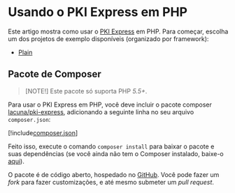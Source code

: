 ﻿# Usando o PKI Express em PHP

Este artigo mostra como usar o [PKI Express](../index.md) em PHP. Para começar, escolha um dos projetos de exemplo disponíveis (organizado por framework):

- [Plain](/plain.md)

## Pacote de Composer

> [NOTE!]
> Este pacote só suporta PHP *5.5+*.

Para usar o PKI Express em PHP, você deve incluir o pacote composer [lacuna/pki-express](https://packagist.org/packages/lacuna/pki-express), adicionando a seguinte linha no seu arquivo `composer.json`:

[!include[composer.json](../../../../includes/pki-express/php/composer.md)]

Feito isso, execute o comando `composer install` para baixar o pacote e suas dependências (se você ainda não tem o Composer instalado, baixe-o [aqui](https://getcomposer.org/)).

O pacote é de código aberto, hospedado no [GitHub](https://github.com/LacunaSoftware/PkiExpressPhp). Você pode fazer um *fork* para fazer
customizações, e até mesmo submeter um *pull request*.
